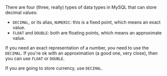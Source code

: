There are four (three, really) types of data types in MySQL that can store decimal values:
- `DECIMAL`, or its alias, `NUMERIC`: this is a fixed point, which means an exact value.
- `FLOAT` and `DOUBLE`: both are floating points, which means an approximate value.

If you need an exact representation of a number, you need to use the `DECIMAL`. If you're ok with an approximation (a good one, very close), then you can use `FLOAT` or `DOUBLE`.

If you are going to store currency, use `DECIMAL`.

